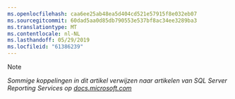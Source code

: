 ```yaml
---
ms.openlocfilehash: caa6ee25ab48ea5d404cd521e57915f8e032eb07
ms.sourcegitcommit: 60dad5aa0d85db790553e537bf8ac34ee3289ba3
ms.translationtype: MT
ms.contentlocale: nl-NL
ms.lasthandoff: 05/29/2019
ms.locfileid: "61386239"
---
```

>[!NOTE]
>*Sommige koppelingen in dit artikel verwijzen naar artikelen van SQL Server Reporting Services op [docs.microsoft.com](https://docs.microsoft.com/sql/reporting-services/)*

